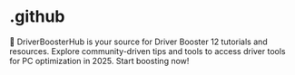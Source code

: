 # .github
🚀 DriverBoosterHub is your source for Driver Booster 12 tutorials and resources. Explore community-driven tips and tools to access driver tools for PC optimization in 2025. Start boosting now!
